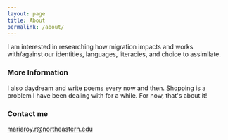 ```yaml
---
layout: page
title: About
permalink: /about/
---
```


I am interested in researching how migration impacts and works with/against our identities, languages, literacies, and choice to assimilate. 

### More Information

I also daydream and write poems every now and then. Shopping is a problem I have been dealing with for a while. For now, that's about it! 

### Contact me

[mariaroy.r@northeastern.edu](mailto:mariaroy.r@northeastern.edu)
